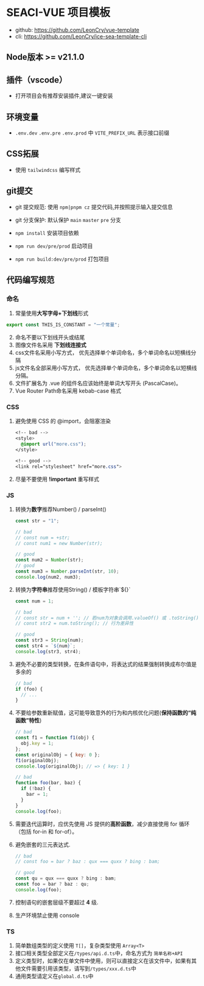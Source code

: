 # SEACI-VUE 项目模板

- github: https://github.com/LeonCry/vue-template
- cli: https://github.com/LeonCry/ice-sea-template-cli

## Node版本 >= v21.1.0

## 插件（vscode）

- 打开项目会有推荐安装插件,建议一键安装

## 环境变量

- `.env.dev` `.env.pre` `.env.prod` 中 `VITE_PREFIX_URL` 表示接口前缀

## CSS拓展

- 使用 `tailwindcss` 编写样式

## git提交

- git 提交规范: 使用 `npm|pnpm cz` 提交代码,并按照提示输入提交信息
- git 分支保护: 默认保护 `main` `master` `pre` 分支

- `npm install` 安装项目依赖
- `npm run dev/pre/prod` 启动项目
- `npm run build:dev/pre/prod` 打包项目

## 代码编写规范

### 命名

1. 常量使用**大写字母+下划线**形式

```js
export const THIS_IS_CONSTANT = "一个常量";
```

2. 命名不要以下划线开头或结尾
3. 图像文件名采用 **下划线连接式**
4. css文件名采用小写方式， 优先选择单个单词命名，多个单词命名以短横线分隔
5. js文件名全部采用小写方式， 优先选择单个单词命名，多个单词命名以短横线分隔。
6. 文件扩展名为 .vue 的组件名应该始终是单词大写开头 (PascalCase)。
7. Vue Router Path命名采用 kebab-case 格式

### CSS

1. 避免使用 CSS 的 @import，会阻塞渲染

   ```css
   <!-- bad -->
   <style>
     @import url("more.css");
   </style>

   <!-- good -->
   <link rel="stylesheet" href="more.css">
   ```

2. 尽量不要使用 **!important** 重写样式

### JS

1. 转换为**数字**推荐Number() / parseInt()

   ```js
   const str = "1";

   // bad
   // const num = +str;
   // const num1 = new Number(str);

   // good
   const num2 = Number(str);
   // good
   const num3 = Number.parseInt(str, 10);
   console.log(num2, num3);
   ```

2. 转换为**字符串**推荐使用String() / 模板字符串\`${}`

   ```js
   const num = 1;

   // bad
   // const str = num + ''; // 若num为对象会调用.valueOf() 或 .toString() 行为差异性
   // const str2 = num.toString(); // 行为差异性

   // good
   const str3 = String(num);
   const str4 = `${num}`;
   console.log(str3, str4);
   ```

3. 避免不必要的类型转换，在条件语句中，将表达式的结果强制转换成布尔值是多余的

   ```js
   // bad
   if (foo) {
     // ...
   }
   ```

4. 不要给参数重新赋值，这可能导致意外的行为和内核优化问题(**保持函数的“纯函数”特性**)

   ```js
   // bad
   const f1 = function f1(obj) {
     obj.key = 1;
   };
   const originalObj = { key: 0 };
   f1(originalObj);
   console.log(originalObj); // => { key: 1 }

   // bad
   function foo(bar, baz) {
     if (!baz) {
       bar = 1;
     }
   }
   console.log(foo);
   ```

5. 需要迭代运算时，应优先使用 JS 提供的**高阶函数**，减少直接使用 for 循环（包括 for-in 和 for-of）。

6. 避免嵌套的三元表达式.

   ```js
   // bad
   // const foo = bar ? baz : qux === quxx ? bing : bam;

   // good
   const qu = qux === quxx ? bing : bam;
   const foo = bar ? baz : qu;
   console.log(foo);
   ```

7. 控制语句的嵌套层级不要超过 **4** 级.

8. 生产环境禁止使用 console

### TS

1. 简单数组类型的定义使用 `T[]`，复杂类型使用 `Array<T>`
2. 接口相关类型全部定义在`/types/api.d.ts`中，命名方式为 `简单名称+API`
3. 定义类型时，如果仅在单文件中使用，则可以直接定义在该文件中，如果有其他文件需要引用该类型，请写到`/types/xxx.d.ts`中
4. 通用类型请定义在`global.d.ts`中
